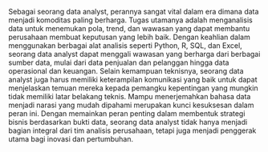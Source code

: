 Sebagai seorang data analyst, perannya sangat vital dalam era dimana data menjadi komoditas paling berharga. Tugas utamanya adalah menganalisis data untuk menemukan pola, trend, dan wawasan yang dapat membantu perusahaan membuat keputusan yang lebih baik. Dengan keahlian dalam menggunakan berbagai alat analisis seperti Python, R, SQL, dan Excel, seorang data analyst dapat menggali wawasan yang berharga dari berbagai sumber data, mulai dari data penjualan dan pelanggan hingga data operasional dan keuangan.
Selain kemampuan teknisnya, seorang data analyst juga harus memiliki keterampilan komunikasi yang baik untuk dapat menjelaskan temuan mereka kepada pemangku kepentingan yang mungkin tidak memiliki latar belakang teknis. Mampu menerjemahkan bahasa data menjadi narasi yang mudah dipahami merupakan kunci kesuksesan dalam peran ini. Dengan memainkan peran penting dalam membentuk strategi bisnis berdasarkan bukti data, seorang data analyst tidak hanya menjadi bagian integral dari tim analisis perusahaan, tetapi juga menjadi penggerak utama bagi inovasi dan pertumbuhan.